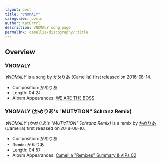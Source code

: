 ```yaml
---
layout: post
title: "∀NOMALY"
categories: posts
author: KatGrrrl
description: ∀NOMALY song page
permalink: camellia/discography/:title
---
```


## Overview

### ∀NOMALY

*∀NOMALY* is a song by [かめりあ](<{% link postsWiki/_posts/2023-12-10-camellia.md %}>) (Camellia) first released on 2016-08-14.

* Composition: かめりあ
* Length: 04:24
* Album Appearances: [WE ARE THE BOSS](http://c-h-s.me/motf-0007/)

### ∀NOMALY (かめりあ's "MUT∀TION" Schranz Remix)

*∀NOMALY (かめりあ's "MUT∀TION" Schranz Remix)* is a remix by [かめりあ](<{% link postsWiki/_posts/2023-12-10-camellia.md %}>) (Camellia) first released on 2018-08-10.

* Composition: かめりあ
* Remix: かめりあ
* Length: 04:57
* Album Appearances: [Camellia "Remixes" Summary & VIPs 02](<{% link postsInclude/_posts/camellia/albums/Camellia-Remixes-Summary-VIPs-02/2023-12-20-Camellia-Remixes-Summary-VIPs-02.md %}>)
